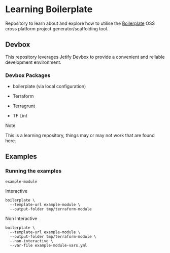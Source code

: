 # Learning Boilerplate
Repository to learn about and explore how to utilise the [Boilerplate](https://github.com/gruntwork-io/boilerplate) OSS cross platform project generator/scaffolding tool.

## Devbox
This repository leverages Jetify Devbox to provide a convenient and reliable development environment.

### Devbox Packages

* boilerplate (via local configuration)

* Terraform
* Terragrunt
* TF Lint

> [!NOTE]
> This is a learning repository, things may or may not work that are found here.

## Examples

### Running the examples

`example-module`

Interactive

```
boilerplate \
  --template-url example-module \
  --output-folder tmp/terraform-module
```

Non Interactive
```
boilerplate \
  --template-url example-module \
  --output-folder tmp/terraform-module \
  --non-interactive \
  --var-file example-module-vars.yml
```
